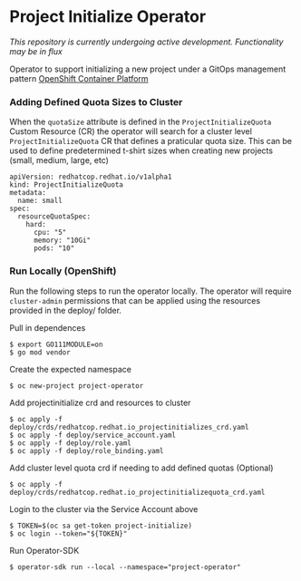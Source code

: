 Project Initialize Operator
========================================

_This repository is currently undergoing active development. Functionality may be in flux_

Operator to support initializing a new project under a GitOps management pattern [OpenShift Container Platform](https://www.openshift.com/container-platform/index.html)

### Adding Defined Quota Sizes to Cluster

When the `quotaSize` attribute is defined in the `ProjectInitializeQuota` Custom Resource (CR) the operator will search for a cluster level `ProjectInitializeQuota` CR that defines a praticular quota size. This can be used to define predetermined t-shirt sizes when creating new projects (small, medium, large, etc)

```
apiVersion: redhatcop.redhat.io/v1alpha1
kind: ProjectInitializeQuota
metadata:
  name: small
spec:
  resourceQuotaSpec:
    hard:
      cpu: "5"
      memory: "10Gi"
      pods: "10"
```


### Run Locally (OpenShift)

Run the following steps to run the operator locally. The operator will require `cluster-admin` permissions that can be applied using the resources provided in the deploy/ folder.

Pull in dependences
```
$ export GO111MODULE=on
$ go mod vendor
```

Create the expected namespace
```
$ oc new-project project-operator
```

Add projectinitialize crd and resources to cluster
```
$ oc apply -f deploy/crds/redhatcop.redhat.io_projectinitializes_crd.yaml
$ oc apply -f deploy/service_account.yaml
$ oc apply -f deploy/role.yaml
$ oc apply -f deploy/role_binding.yaml
```

Add cluster level quota crd if needing to add defined quotas (Optional) 
```
$ oc apply -f deploy/crds/redhatcop.redhat.io_projectinitializequota_crd.yaml
```

Login to the cluster via the Service Account above
```
$ TOKEN=$(oc sa get-token project-initialize)
$ oc login --token="${TOKEN}"
```

Run Operator-SDK
```
$ operator-sdk run --local --namespace="project-operator" 
```